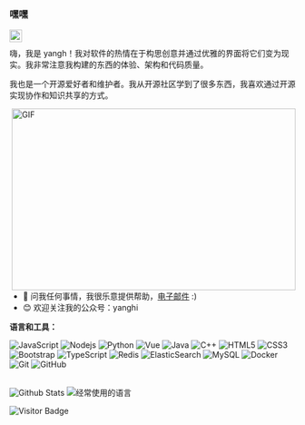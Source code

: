 ### 嘿嘿
<a href="https://juejin.cn/user/4073020685824680">
  <img align="left" alt="yanghi 的 掘金" width="22px" src="https://lf-cdn-tos.bytescm.com/obj/static/xitu_extension/static/gold.981a5510.svg" />
</a>
<br />

嗨，我是 yangh！我对软件的热情在于构思创意并通过优雅的界面将它们变为现实。我非常注意我构建的东西的体验、架构和代码质量。

我也是一个开源爱好者和维护者。我从开源社区学到了很多东西，我喜欢通过开源实现协作和知识共享的方式。


  <img align="right" alt="GIF" src="https://github.com/abhisheknaiidu/abhisheknaiidu/blob/master/code.gif?raw=true" width="500" height="320" />
  
- 💬 问我任何事情，我很乐意提供帮助，[电子邮件](mailto:workyyx@163.com) :)
- 😊 欢迎关注我的公众号：yanghi

**语言和工具：**  

![JavaScript](https://img.shields.io/badge/-JavaScript-black?style=flat-square&logo=javascript)
![Nodejs](https://img.shields.io/badge/-Nodejs-black?style=flat-square&logo=Node.js)
![Python](https://img.shields.io/badge/-Python-black?style=flat-square&logo=Python)
![Vue](https://img.shields.io/badge/-Vue-black?style=flat-square&logo=Vue)
![Java](https://img.shields.io/badge/-java-E34A86?style=flat-square&logo=java)
![C++](https://img.shields.io/badge/-C++-00599C?style=flat-square&logo=c)
![HTML5](https://img.shields.io/badge/-HTML5-E34F26?style=flat-square&logo=html5&logoColor=white)
![CSS3](https://img.shields.io/badge/-CSS3-1572B6?style=flat-square&logo=css3)
![Bootstrap](https://img.shields.io/badge/-Bootstrap-563D7C?style=flat-square&logo=bootstrap)
![TypeScript](https://img.shields.io/badge/-TypeScript-007ACC?style=flat-square&logo=typescript)
![Redis](https://img.shields.io/badge/-Redis-black?style=flat-square&logo=Redis)
![ElasticSearch](https://img.shields.io/badge/-ElasticSearch-005571?style=flat-square&logo=elasticsearch)
![MySQL](https://img.shields.io/badge/-MySQL-black?style=flat-square&logo=mysql)
![Docker](https://img.shields.io/badge/-Docker-black?style=flat-square&logo=docker)
![Git](https://img.shields.io/badge/-Git-black?style=flat-square&logo=git)
![GitHub](https://img.shields.io/badge/-GitHub-181717?style=flat-square&logo=github)
<br/>
<br/>


![Github Stats](https://github-readme-stats.vercel.app/api?username=yangyixiang-cc&count_private=true&show_icons=true&include_all_commits=true)
![经常使用的语言](https://github-readme-stats.vercel.app/api/top-langs/?username=yangyixiang-cc&hide=TeX&layout=compact)

![Visitor Badge](https://visitor-badge.laobi.icu/badge?page_id=yangyixiang-cc.yangyixiang-cc)
